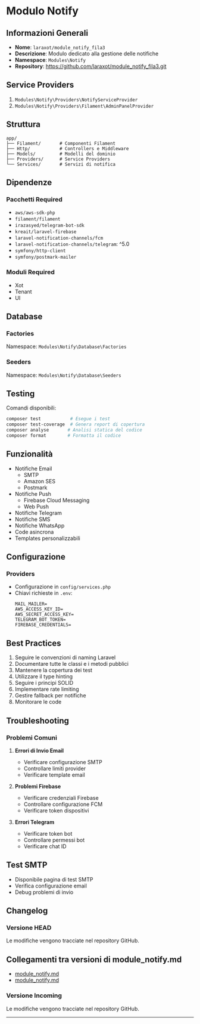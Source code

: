 # Modulo Notify

## Informazioni Generali
- **Nome**: `laraxot/module_notify_fila3`
- **Descrizione**: Modulo dedicato alla gestione delle notifiche
- **Namespace**: `Modules\Notify`
- **Repository**: https://github.com/laraxot/module_notify_fila3.git

## Service Providers
1. `Modules\Notify\Providers\NotifyServiceProvider`
2. `Modules\Notify\Providers\Filament\AdminPanelProvider`

## Struttura
```
app/
├── Filament/       # Componenti Filament
├── Http/           # Controllers e Middleware
├── Models/         # Modelli del dominio
├── Providers/      # Service Providers
└── Services/       # Servizi di notifica
```

## Dipendenze
### Pacchetti Required
- `aws/aws-sdk-php`
- `filament/filament`
- `irazasyed/telegram-bot-sdk`
- `kreait/laravel-firebase`
- `laravel-notification-channels/fcm`
- `laravel-notification-channels/telegram`: ^5.0
- `symfony/http-client`
- `symfony/postmark-mailer`

### Moduli Required
- Xot
- Tenant
- UI

## Database
### Factories
Namespace: `Modules\Notify\Database\Factories`

### Seeders
Namespace: `Modules\Notify\Database\Seeders`

## Testing
Comandi disponibili:
```bash
composer test           # Esegue i test
composer test-coverage  # Genera report di copertura
composer analyse       # Analisi statica del codice
composer format        # Formatta il codice
```

## Funzionalità
- Notifiche Email
  - SMTP
  - Amazon SES
  - Postmark
- Notifiche Push
  - Firebase Cloud Messaging
  - Web Push
- Notifiche Telegram
- Notifiche SMS
- Notifiche WhatsApp
- Code asincrona
- Templates personalizzabili

## Configurazione
### Providers
- Configurazione in `config/services.php`
- Chiavi richieste in `.env`:
  ```
  MAIL_MAILER=
  AWS_ACCESS_KEY_ID=
  AWS_SECRET_ACCESS_KEY=
  TELEGRAM_BOT_TOKEN=
  FIREBASE_CREDENTIALS=
  ```

## Best Practices
1. Seguire le convenzioni di naming Laravel
2. Documentare tutte le classi e i metodi pubblici
3. Mantenere la copertura dei test
4. Utilizzare il type hinting
5. Seguire i principi SOLID
6. Implementare rate limiting
7. Gestire fallback per notifiche
8. Monitorare le code

## Troubleshooting
### Problemi Comuni
1. **Errori di Invio Email**
   - Verificare configurazione SMTP
   - Controllare limiti provider
   - Verificare template email

2. **Problemi Firebase**
   - Verificare credenziali Firebase
   - Controllare configurazione FCM
   - Verificare token dispositivi

3. **Errori Telegram**
   - Verificare token bot
   - Controllare permessi bot
   - Verificare chat ID

## Test SMTP
- Disponibile pagina di test SMTP
- Verifica configurazione email
- Debug problemi di invio

## Changelog
### Versione HEAD

Le modifiche vengono tracciate nel repository GitHub. 
## Collegamenti tra versioni di module_notify.md
* [module_notify.md](docs/module_notify.md)
* [module_notify.md](../../../Notify/docs/module_notify.md)


### Versione Incoming

Le modifiche vengono tracciate nel repository GitHub. 

---

